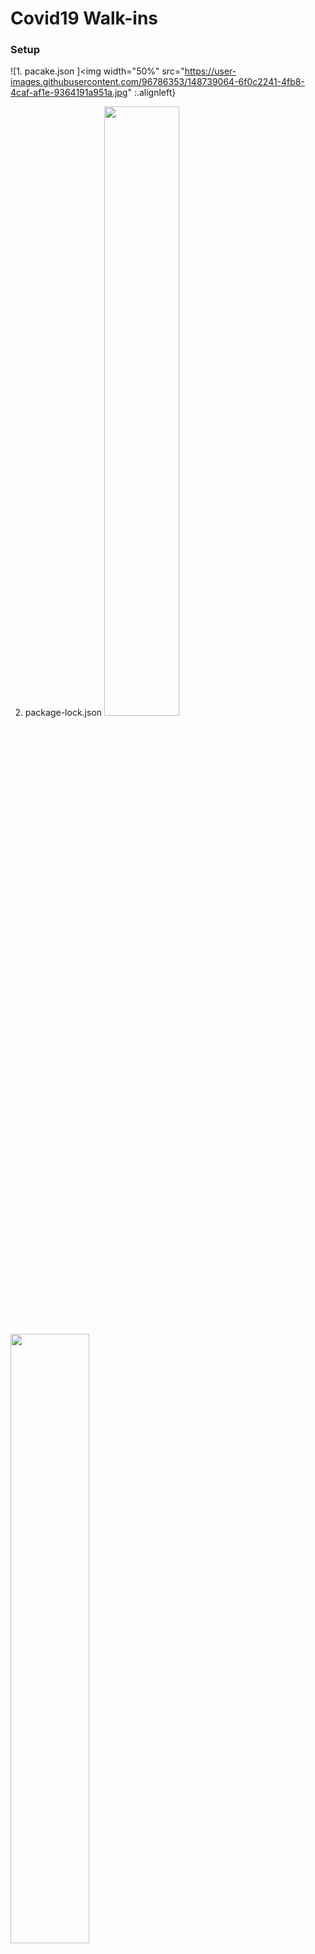 # Covid19 Walk-ins

### Setup
![1. pacake.json ]<img width="50%" src="https://user-images.githubusercontent.com/96786353/148739064-6f0c2241-4fb8-4caf-af1e-9364191a951a.jpg" :.alignleft}

2. package-lock.json <img width="50%" src="https://user-images.githubusercontent.com/96786353/148739082-8bed8f04-0e11-484e-95f3-a5b2efc6808b.jpg">

<img width="50%" src="https://user-images.githubusercontent.com/96786353/148695909-13d921de-3ddd-43e4-8920-09d292205d1d.gif">


### Covid19 Stats_Ireland
<img width="50%" src="https://user-images.githubusercontent.com/96786353/148699016-1c11c7b5-c98c-4f6a-8bc9-eb4ca70dfeaa.gif">

### Walk-ins 
<img width="70%" src="https://user-images.githubusercontent.com/96786353/148699772-43f7f89a-967a-4696-a5ae-cda6c8faa450.gif">

### JQuery_dropdown menu_test
<img width="40%" src="https://user-images.githubusercontent.com/96786353/148700809-a017516d-4ebd-4f18-a11d-7fc715802e9e.gif">
